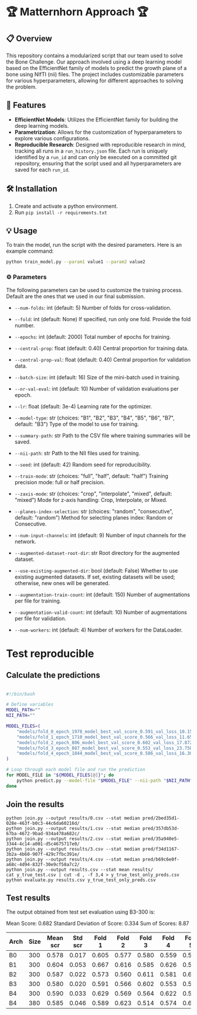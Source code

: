 #  🏆 Matternhorn Approach 🏆

## 📋 Overview

This repository contains a modularized script that our team used to solve the Bone Challenge. Our approach involved using a deep learning model based on the EfficientNet family of models to predict the growth plane of a bone using NIfTI (nii) files. The project includes customizable parameters for various hyperparameters, allowing for different approaches to solving the problem.

## 🌟 Features
- **EfficientNet Models**: Utilizes the EfficientNet family for building the deep learning models.
- **Parametrization**: Allows for the customization of hyperparameters to explore various configurations.
- **Reproducible Research**: Designed with reproducible research in mind, tracking all runs in a `run_history.json` file. Each run is uniquely identified by a `run_id` and can only be executed on a committed git repository, ensuring that the script used and all hyperparameters are saved for each `run_id`.

## 🛠️ Installation

1. Create and activate a python environment.
2. Run `pip install -r requirements.txt`

## 💡 Usage
To train the model, run the script with the desired parameters. Here is an example command:
```bash
python train_model.py --param1 value1 --param2 value2
````

### ⚙️ Parameters

The following parameters can be used to customize the training process. Default are the ones that we used in our final submission.

- `--num-folds`: int (default: 5)
Number of folds for cross-validation.

- `--fold`: int (default: None)
If specified, run only one fold. Provide the fold number.

- `--epochs`: int (default: 2000)
Total number of epochs for training.

- `--central-prop`: float (default: 0.40)
Central proportion for training data.

- `--central-prop-val`: float (default: 0.40)
Central proportion for validation data.

- `--batch-size`: int (default: 16)
Size of the mini-batch used in training.

- `--nr-val-eval`: int (default: 10)
Number of validation evaluations per epoch.

- `--lr`: float (default: 3e-4)
Learning rate for the optimizer.

- `--model-type`: str (choices: "B1", "B2", "B3", "B4", "B5", "B6", "B7", default: "B3")
Type of the model to use for training.

- `--summary-path`: str 
Path to the CSV file where training summaries will be saved.

- `--nii-path`: str 
Path to the NII files used for training.

- `--seed`: int (default: 42)
Random seed for reproducibility.

- `--train-mode`: str (choices: "full", "half", default: "half")
Training precision mode: full or half precision.

- `--zaxis-mode`: str (choices: "crop", "interpolate", "mixed", default: "mixed")
Mode for z-axis handling: Crop, Interpolate, or Mixed.

- `--planes-index-selection`: str (choices: "random", "consecutive", default: "random")
Method for selecting planes index: Random or Consecutive.

- `--num-input-channels`: int (default: 9)
Number of input channels for the network.

- `--augmented-dataset-root-dir`: str 
Root directory for the augmented dataset.

- `--use-existing-augmented-dir`: bool (default: False)
Whether to use existing augmented datasets. If set, existing datasets will be used; otherwise, new ones will be generated.

- `--augmentation-train-count`: int (default: 150)
Number of augmentations per file for training.

- `--augmentation-valid-count`: int (default: 10)
Number of augmentations per file for validation.

- `--num-workers`: int (default: 4)
Number of workers for the DataLoader.


# Test reproducible

## Calculate the predictions

```bash

#!/bin/bash

# Define variables
MODEL_PATH=""
NII_PATH=""

MODEL_FILES=(
    "models/fold_0_epoch_1978_model_best_val_score_0.591_val_loss_10.1503.pt"
    "models/fold_1_epoch_1710_model_best_val_score_0.566_val_loss_11.6527.pt"
    "models/fold_2_epoch_806_model_best_val_score_0.602_val_loss_17.8721.pt"
    "models/fold_3_epoch_887_model_best_val_score_0.553_val_loss_23.7504.pt"
    "models/fold_4_epoch_1844_model_best_val_score_0.586_val_loss_16.3064.pt"
)

# Loop through each model file and run the prediction
for MODEL_FILE in "${MODEL_FILES[@]}"; do
    python predict.py --model-file "$MODEL_FILE" --nii-path "$NII_PATH" --nr-val-eval 3
done

```

## Join the results

```
python join.py --output results/0.csv --stat median pred/2bed35d1-028e-463f-b0c3-44c6da60216d/
python join.py --output results/1.csv --stat median pred/357db53d-67ba-4672-9bad-934a478a682c/
python join.py --output results/2.csv --stat median pred/35a940e5-3344-4c14-a001-d5c4675717e0/
python join.py --output results/3.csv --stat median pred/f34d1167-3b2a-4b60-907f-429c7fbc391e/
python join.py --output results/4.csv --stat median pred/b69c6e0f-a68c-4d94-832f-30e9cf58a7c2/
python join.py --output results.csv --stat mean results/
cat y_true_test.csv | cut -d , -f 3,4 > y_true_test_only_preds.csv
python evaluate.py results.csv y_true_test_only_preds.csv 
```

## Test results

The output obtained from test set evaluation using B3-300 is:

Mean Score: 0.682
Standard Deviation of Score: 0.334
Sum of Scores: 8.87



| Arch | Size | Mean scr | Std scr | Fold 1 | Fold 2 | Fold 3 | Fold 4 | Fold 5 |
|------|------|----------|---------|--------|--------|--------|--------|--------|
| B0   | 300  |  0.578   |  0.017  |  0.605 |  0.577 |  0.580 |  0.559 |  0.570 |
| B1   | 300  |  0.604   |  0.053  |  0.667 |  0.616 |  0.585 |  0.626 |  0.526 | 
| B2   | 300  |  0.587   |  0.022  |  0.573 |  0.560 |  0.611 |  0.581 |  0.609 |
| B3   | 300  |  0.580   |  0.020  |  0.591 |  0.566 |  0.602 |  0.553 |  0.586 |
| B4   | 300  |  0.590   |  0.033  |  0.629 |  0.569 |  0.564 |  0.622 |  0.565 |
| B4   | 380  |  0.585   |  0.046  |  0.589 |  0.623 |  0.514 |  0.574 |  0.627 |

